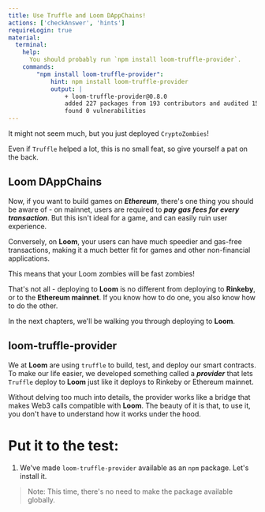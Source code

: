 ```yaml
---
title: Use Truffle and Loom DAppChains!
actions: ['checkAnswer', 'hints']
requireLogin: true
material:
  terminal:
    help:
      You should probably run `npm install loom-truffle-provider`.
    commands:
        "npm install loom-truffle-provider":
            hint: npm install loom-truffle-provider
            output: |
                + loom-truffle-provider@0.8.0
                added 227 packages from 193 contributors and audited 158456 packages in 50.265s
                found 0 vulnerabilities
---
```


It might not seem much, but you just deployed `CryptoZombies`!

Even if `Truffle` helped a lot, this is no small feat, so give yourself a pat on the back.

## Loom DAppChains

Now, if you want to build games on **_Ethereum_**, there's one thing you should be aware of - on mainnet, users are required to **_pay gas fees for every transaction_**. But this isn't ideal for a game, and can easily ruin user experience.

Conversely, on **Loom**, your users can have much speedier and gas-free transactions, making it a much better fit for games and other non-financial applications.

This means that your Loom zombies will be fast zombies!

That's not all - deploying to **Loom** is no different from deploying to **Rinkeby**, or to the **Ethereum mainnet**. If you know how to do one, you also know how to do the other.

In the next chapters, we'll be walking you through deploying to **Loom**.


## loom-truffle-provider

We at **Loom** are using `truffle` to build, test, and deploy our smart contracts. To make our life easier, we developed something called a **_provider_** that lets `Truffle` deploy to **Loom** just like it deploys to Rinkeby or Ethereum mainnet.

Without delving too much into details, the provider works like a bridge that makes Web3 calls compatible with **Loom**. The beauty of it is that, to use it, you don't have to understand how it works under the hood.

# Put it to the test:

1. We've made `loom-truffle-provider` available as an `npm` package. Let's install it.

 >Note: This time, there's no need to make the package available globally.
